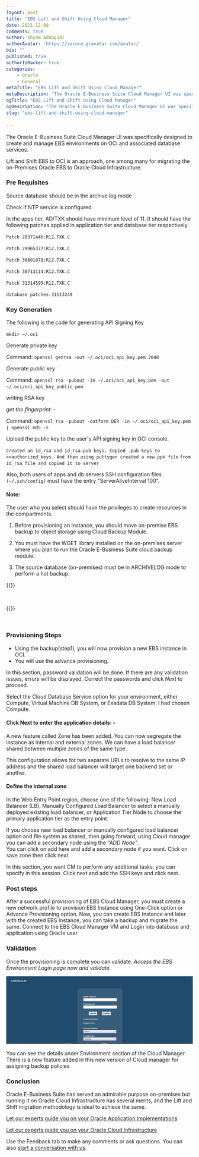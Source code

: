 ```yaml
---
layout: post
title: "EBS Lift and Shift Using Cloud Manager"
date: 2021-12-08
comments: true
author: Shyam Addagudi
authorAvatar: 'https://secure.gravatar.com/avatar/'
bio: ""
published: true
authorIsRacker: true
categories:
    - Oracle
    - General
metaTitle: "EBS Lift and Shift Using Cloud Manager"
metaDescription: "The Oracle E-Business Suite Cloud Manager UI was specifically designed to create and manage EBS environments on OCI and associated database services."
ogTitle: "EBS Lift and Shift Using Cloud Manager"
ogDescription: "The Oracle E-Business Suite Cloud Manager UI was specifically designed to create and manage EBS environments on OCI and associated database services."
slug: "ebs-lift-and-shift-using-cloud-manager"

---
```


The Oracle E-Business Suite Cloud Manager UI was specifically designed to create and manage EBS environments on OCI and associated database services.

<!--more-->

Lift and Shift EBS to OCI is an approach, one among many for migrating the on-Premises Oracle EBS to Oracle Cloud Infrastructure.

### Pre Requisites

Source database should be in the archive log mode

Check if NTP service is configured

In the apps tier, AD/TXK should have minimum level of 11. It should have the following patches applied in application tier and database tier respectively.

`Patch 28371446:R12.TXK.C`

`Patch 29965377:R12.TXK.C`

`Patch 30601878:R12.TXK.C`

`Patch 30713114:R12.TXK.C`

`Patch 31314595:R12.TXK.C`

`database patches-31113249`


### Key Generation

The following is the code for generating API Signing Key

`mkdir ~/.oci`

Generate private key

Command: `openssl genrsa -out ~/.oci/oci_api_key.pem 2048`


Generate public key

Command: `openssl rsa -pubout -in ~/.oci/oci_api_key.pem -out ~/.oci/oci_api_key_public.pem`

writing RSA key

_get the fingerprint_: -

Command: `openssl rsa -pubout -outform DER -in ~/.oci/oci_api_key.pem | openssl md5 -c`

Upload the public key to the user's API signing key in OCI console.

`Created an id_rsa and id_rsa.pub keys. Copied .pub keys to` `>>authorized_keys. And then using puttygen created a new ppk file` `from id_rsa file and copied it to server`

Also, both users of apps and db servers SSH configuration files `(~/.ssh/config)` must have the entry "ServerAliveInterval 100".

#### Note: 
The user who you select should have the privileges to create resources in the compartments.

1.	Before provisioning an Instance, you should move on-premise EBS backup to object storage using Cloud Backup Module.

2.	You must have the WGET library installed on the on-premises server where you plan to run the Oracle E-Business Suite cloud backup module.

3.	The source database (on-premises) must be in ARCHIVELOG mode to perform a hot backup.


{{<img src="pull-model.png" title="" alt="">}}

</br>

{{<img src="push-model.png" title="" alt="">}}

</br>

### Provisioning Steps

-	Using the backup(step1), you will now provision a new EBS instance in OCI.
-	You will use the advance provisioning.

In this section, password validation will be done. If there are any validation issues, errors will be displayed. Correct the passwords and click _Next_ to proceed. 

Select the Cloud Database Service option for your environment, either Compute, Virtual Machine DB System, or Exadata DB System. I had chosen Compute.


#### Click Next to enter the application details: -

A new feature called Zone has been added. You can now segregate the instance as internal and external zones. We can have a load balancer shared between multiple zones of the same type. 

This configuration allows for two separate URLs to resolve to the same IP address and the shared load balancer will target one backend set or another.

#### Define the internal zone

In the Web Entry Point region, choose one of the following: New Load Balancer (LB), Manually Configured Load Balancer to select a manually deployed existing load balancer, or Application Tier Node to choose the primary application tier as the entry point.

If you choose new load balancer or manually configured load balancer option and file system as shared, then going forward, using Cloud manager you can add a secondary node using the _"ADD Node"_.  
You can click on add here and add a secondary node if you want. Click on save zone then click next.

In this section, you want CM to perform any additional tasks, you can specify in this session. Click next and add the SSH keys and click next.


### Post steps

After a successful provisioning of EBS Cloud Manager, you must create a new network profile to provision EBS Instance using One-Click option or Advance Provisioning option.
Now, you can create EBS Instance and later with the created EBS Instance, you can take a backup and migrate the same.
Connect to the EBS Cloud Manager VM and Login into database and application using Oracle user.

### Validation
Once the provisioning is complete you can validate.
_Access the EBS Environment Login page now and validate._

<img src="Picture1.png" title="" alt="">

You can see the details under Environment section of the Cloud Manager.
There is a new feature added in this new version of Cloud manager for assigning backup policies

### Conclusion

Oracle E-Business Suite has served an admirable purpose on-premises but running it on Oracle Cloud Infrastructure has several merits, and the Lift and Shift migration methodology is ideal to achieve the same.




<a class="cta red" id="cta" href="https://www.rackspace.com/applications/oracle">Let our experts guide you on your Oracle Application Implementations</a>

<a class="cta red" id="cta" href="https://www.rackspace.com/cloud/oracle">Let our experts guide you on your Oracle Cloud Infrastructure</a>



Use the Feedback tab to make any comments or ask questions. You can also
[start a conversation with us](https://www.rackspace.com/contact).
